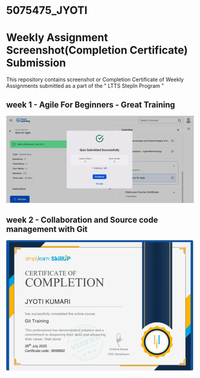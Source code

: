 # 5075475_JYOTI

# Weekly Assignment Screenshot(Completion Certificate) Submission

This repository contains screenshot or Completion Certificate of Weekly Assignments submitted as a part of the " LTTS StepIn Program "

## week 1 - Agile For Beginners - Great Training
![week 1](agile/task1.png)

## week 2 - Collaboration and Source code management with Git
![week 2](Git/git.jpg)

